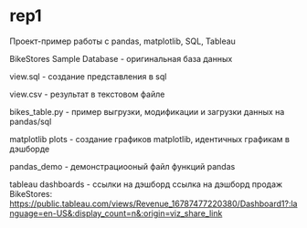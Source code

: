 # rep1

Проект-пример работы с pandas, matplotlib, SQL, Tableau

BikeStores Sample Database - оригинальная база данных

view.sql - создание представления в sql

view.csv - результат в текстовом файле

bikes_table.py -  пример выгрузки, модификации и загрузки данных на pandas/sql

matplotlib plots - создание графиков matplotlib, идентичных графикам в дэшборде

pandas_demo - демонстрациооный файл функций pandas


tableau dashboards - ссылки на дэшборд
ссылка на дэшборд продаж BikeStores: https://public.tableau.com/views/Revenue_16787477220380/Dashboard1?:language=en-US&:display_count=n&:origin=viz_share_link

